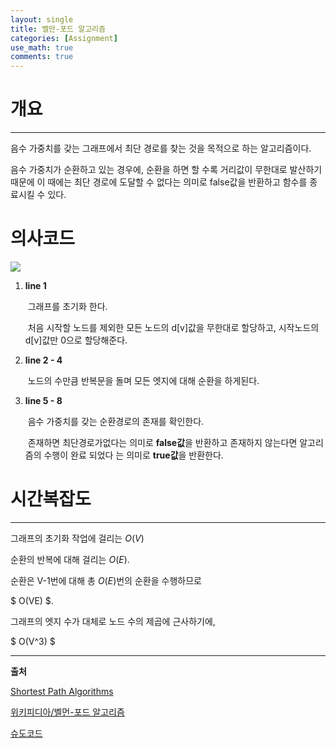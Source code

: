 ```yaml
---
layout: single
title: 벨만-포드 알고리즘
categories: [Assignment]
use_math: true
comments: true
---
```


# **개요**

---

음수 가중치를 갖는 그래프에서 최단 경로를 찾는 것을 목적으로 하는 알고리즘이다.

음수 가중치가 순환하고 있는 경우에, 순환을 하면 할 수록 거리값이 무한대로 발산하기 때문에 이 때에는 최단 경로에 도달할 수 없다는 의미로 false값을 반환하고 함수를 종료시킬 수 있다.



# **의사코드**

![](https://i.imgur.com/Co6NVQ8.png)

1. **line 1**

   ​	그래프를 초기화 한다.

   ​	처음 시작할 노드를 제외한 모든 노드의 d[v]값을 무한대로 할당하고, 
   ​	시작노드의 d[v]값만 0으로 할당해준다.

2. **line 2 - 4**

   ​	노드의 수만큼 반복문을 돌며 모든 엣지에 대해 순환을 하게된다.

3. **line 5 - 8**

   ​	음수 가중치를 갖는 순환경로의 존재를 확인한다.

   ​	존재하면 최단경로가없다는 의미로 **false값**을 반환하고 존재하지 않는다면 알고리즘의 수행이 완료 되었다	는 의미로 **true값**을 반환한다.





# **시간복잡도**

---

그래프의 초기화 작업에 걸리는 $O(V)$

순환의 반복에 대해 걸리는 $O(E)$.

순환은 V-1번에 대해 총 $O(E)$번의 순환을 수행하므로

$ O(VE) $.

그래프의 엣지 수가 대체로 노드 수의 제곱에 근사하기에,

$ O(V^3) $









---



**출처**

[Shortest Path Algorithms](https://www.hackerearth.com/practice/algorithms/graphs/shortest-path-algorithms/tutorial/)

[위키피디아/벨먼-포드 알고리즘]([https://ko.wikipedia.org/wiki/%EB%B2%A8%EB%A8%BC-%ED%8F%AC%EB%93%9C_%EC%95%8C%EA%B3%A0%EB%A6%AC%EC%A6%98](https://ko.wikipedia.org/wiki/벨먼-포드_알고리즘))

[슈도코드](https://i.imgur.com/Co6NVQ8.png)